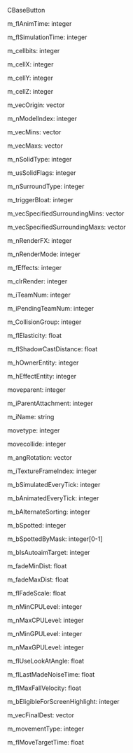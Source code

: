 CBaseButton

m_flAnimTime: integer

m_flSimulationTime: integer

m_cellbits: integer

m_cellX: integer

m_cellY: integer

m_cellZ: integer

m_vecOrigin: vector

m_nModelIndex: integer

m_vecMins: vector

m_vecMaxs: vector

m_nSolidType: integer

m_usSolidFlags: integer

m_nSurroundType: integer

m_triggerBloat: integer

m_vecSpecifiedSurroundingMins: vector

m_vecSpecifiedSurroundingMaxs: vector

m_nRenderFX: integer

m_nRenderMode: integer

m_fEffects: integer

m_clrRender: integer

m_iTeamNum: integer

m_iPendingTeamNum: integer

m_CollisionGroup: integer

m_flElasticity: float

m_flShadowCastDistance: float

m_hOwnerEntity: integer

m_hEffectEntity: integer

moveparent: integer

m_iParentAttachment: integer

m_iName: string

movetype: integer

movecollide: integer

m_angRotation: vector

m_iTextureFrameIndex: integer

m_bSimulatedEveryTick: integer

m_bAnimatedEveryTick: integer

m_bAlternateSorting: integer

m_bSpotted: integer

m_bSpottedByMask: integer[0-1]

m_bIsAutoaimTarget: integer

m_fadeMinDist: float

m_fadeMaxDist: float

m_flFadeScale: float

m_nMinCPULevel: integer

m_nMaxCPULevel: integer

m_nMinGPULevel: integer

m_nMaxGPULevel: integer

m_flUseLookAtAngle: float

m_flLastMadeNoiseTime: float

m_flMaxFallVelocity: float

m_bEligibleForScreenHighlight: integer

m_vecFinalDest: vector

m_movementType: integer

m_flMoveTargetTime: float